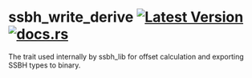 # ssbh_write_derive [![Latest Version](https://img.shields.io/crates/v/ssbh_write.svg)](https://crates.io/crates/ssbh_write) [![docs.rs](https://docs.rs/ssbh_write/badge.svg)](https://docs.rs/ssbh_write_derive)   
The trait used internally by ssbh_lib for offset calculation and exporting SSBH types to binary. 